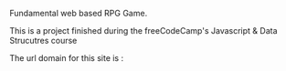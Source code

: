 Fundamental web based RPG Game.

This is a project finished during the freeCodeCamp's Javascript & Data Strucutres course

The url domain for this site is : 
